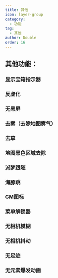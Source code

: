 ```yaml
---
title: 其他
icon: layer-group
category:
  - 功能
tag:
  - 其他
author: Double
order: 16
---
```


## 其他功能：
### 显示宝箱指示器
### 反虚化
### 无黑屏
### 去雾（去除地图雾气）
### 去草
### 地图黑色区域去除
### 派梦跟随
### 海豚跳
### GM图标
### 菜单解锁器
### 无相机模糊
### 无相机抖动
### 无足迹
### 无元素爆发动画
